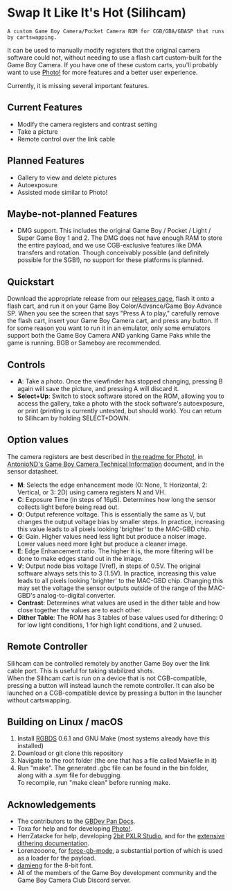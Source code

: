 # Swap It Like It's Hot (Silihcam)
    A custom Game Boy Camera/Pocket Camera ROM for CGB/GBA/GBASP that runs by cartswapping.

It can be used to manually modify registers that the original camera software could not, without needing to use a flash cart custom-built for the Game Boy Camera. If you have one of these custom carts, you'll probably want to use [Photo!](https://github.com/untoxa/gb-photo/) for more features and a better user experience.

Currently, it is missing several important features.

## Current Features
- Modify the camera registers and contrast setting
- Take a picture
- Remote control over the link cable

## Planned Features
- Gallery to view and delete pictures
- Autoexposure
- Assisted mode similar to Photo!

## Maybe-not-planned Features
- DMG support. This includes the original Game Boy / Pocket / Light / Super Game Boy 1 and 2. The DMG does not have enough RAM to store the entire payload, and we use CGB-exclusive features like DMA transfers and rotation. Though conceivably possible (and definitely possible for the SGB!), no support for these platforms is planned.

## Quickstart
Download the appropriate release from our [releases page](https://github.com/breademan/silih/releases/latest), flash it onto a flash cart, and run it on your Game Boy Color/Advance/Game Boy Advance SP.
When you see the screen that says "Press A to play," carefully remove the flash cart, insert your Game Boy Camera cart, and press any button. 
If for some reason you want to run it in an emulator, only some emulators support both the Game Boy Camera AND yanking Game Paks while the game is running. BGB or Sameboy are recommended.

## Controls
- __A__: Take a photo. Once the viewfinder has stopped changing, pressing B again will save the picture, and pressing A will discard it.
- __Select+Up__: Switch to stock software stored on the ROM, allowing you to access the gallery, take a photo with the stock software's autoexposure, or print (printing is currently untested, but should work). You can return to Silihcam by holding SELECT+DOWN. 

## Option values
The camera registers are best described in [the readme for Photo!](https://github.com/untoxa/gb-photo?tab=readme-ov-file#effect-of-the-main-adressable-parameters), in [AntonioND's Game Boy Camera Technical Information](https://github.com/AntonioND/gbcam-rev-engineer/blob/master/doc/gb_camera_doc_v1_1_1.pdf) document, and in the sensor datasheet.
- __M__: Selects the edge enhancement mode (0: None, 1: Horizontal, 2: Vertical, or 3: 2D) using camera registers N and VH.
- __C__: Exposure Time (in steps of 16μS). Determines how long the sensor collects light before being read out.
- __O__: Output reference voltage. This is essentially the same as V, but changes the output voltage bias by smaller steps. In practice, increasing this value leads to all pixels looking 'brighter' to the MAC-GBD chip.
- __G__: Gain. Higher values need less light but produce a noiser image. Lower values need more light but produce a cleaner image.
- __E__: Edge Enhancement ratio. The higher it is, the more filtering will be done to make edges stand out in the image.
- __V__: Output node bias voltage (Vref), in steps of 0.5V. The original software always sets this to 3 (1.5V). In practice, increasing this value leads to all pixels looking 'brighter' to the MAC-GBD chip. Changing this may set the voltage the sensor outputs outside of the range of the MAC-GBD's analog-to-digital converter.
- __Contrast__: Determines what values are used in the dither table and how close together the values are to each other.
- __Dither Table__: The ROM has 3 tables of base values used for dithering: 0 for low light conditions, 1 for high light conditions, and 2 unused.

## Remote Controller
Silihcam can be controlled remotely by another Game Boy over the link cable port. This is useful for taking stabilized shots.\
When the Silihcam cart is run on a device that is not CGB-compatible, pressing a button will instead launch the remote controller. It can also be launched on a CGB-compatible device by pressing a button in the launcher without cartswapping.

## Building on Linux / macOS
1. Install [RGBDS](https://rgbds.gbdev.io/install) 0.6.1 and GNU Make (most systems already have this installed)  
2. Download or git clone this repository  
3. Navigate to the root folder (the one that has a file called Makefile in it)  
4. Run "make". The generated .gbc file can be found in the bin folder, along with a .sym file for debugging.  
To recompile, run "make clean" before running make.


## Acknowledgements
- The contributors to the [GBDev Pan Docs](https://gbdev.io/pandocs/).
- Toxa for help and for developing [Photo!](https://github.com/untoxa/gb-photo/).
- HerrZatacke for help, developing [2bit PXLR Studio](https://github.com/HerrZatacke/2bit-pxlr-studio), and for the [extensive dithering documentation](https://github.com/HerrZatacke/dither-pattern-gen/).
- Lorenzooone, for [force-gb-mode](https://github.com/Lorenzooone/force-gb-mode), a substantial portion of which is used as a loader for the payload.
- [damieng](https://damieng.com/typography/zx-origins/) for the 8-bit font.
- All of the members of the Game Boy development community and the Game Boy Camera Club Discord server.